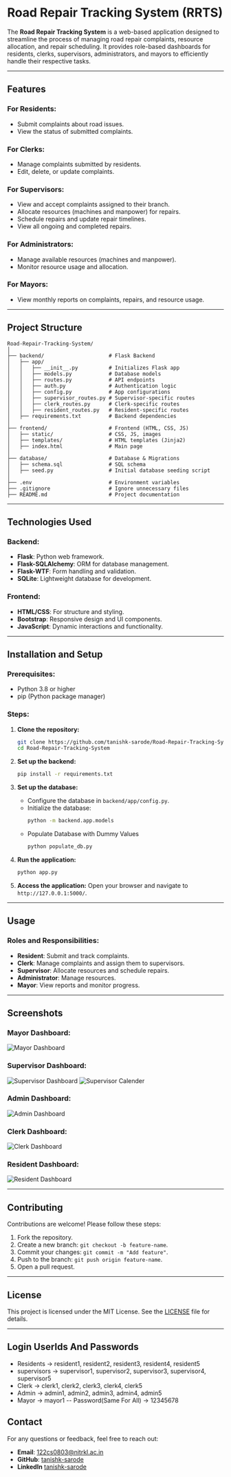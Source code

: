 # Road Repair Tracking System (RRTS)

The **Road Repair Tracking System** is a web-based application designed to streamline the process of managing road repair complaints, resource allocation, and repair scheduling. It provides role-based dashboards for residents, clerks, supervisors, administrators, and mayors to efficiently handle their respective tasks.

---

## Features

### For Residents:
- Submit complaints about road issues.
- View the status of submitted complaints.

### For Clerks:
- Manage complaints submitted by residents.
- Edit, delete, or update complaints.

### For Supervisors:
- View and accept complaints assigned to their branch.
- Allocate resources (machines and manpower) for repairs.
- Schedule repairs and update repair timelines.
- View all ongoing and completed repairs.

### For Administrators:
- Manage available resources (machines and manpower).
- Monitor resource usage and allocation.

### For Mayors:
- View monthly reports on complaints, repairs, and resource usage.

---

## Project Structure

```
Road-Repair-Tracking-System/
│
├── backend/                     # Flask Backend
│   ├── app/
│   │   ├── __init__.py          # Initializes Flask app
│   │   ├── models.py            # Database models
│   │   ├── routes.py            # API endpoints
│   │   ├── auth.py              # Authentication logic
│   │   ├── config.py            # App configurations
│   │   ├── supervisor_routes.py # Supervisor-specific routes
│   │   ├── clerk_routes.py      # Clerk-specific routes
│   │   ├── resident_routes.py   # Resident-specific routes
│   ├── requirements.txt         # Backend dependencies
│
├── frontend/                    # Frontend (HTML, CSS, JS)
│   ├── static/                  # CSS, JS, images
│   ├── templates/               # HTML templates (Jinja2)
│   ├── index.html               # Main page
│
├── database/                    # Database & Migrations
│   ├── schema.sql               # SQL schema
│   ├── seed.py                  # Initial database seeding script
│
├── .env                         # Environment variables
├── .gitignore                   # Ignore unnecessary files
├── README.md                    # Project documentation
```

---

## Technologies Used

### Backend:
- **Flask**: Python web framework.
- **Flask-SQLAlchemy**: ORM for database management.
- **Flask-WTF**: Form handling and validation.
- **SQLite**: Lightweight database for development.

### Frontend:
- **HTML/CSS**: For structure and styling.
- **Bootstrap**: Responsive design and UI components.
- **JavaScript**: Dynamic interactions and functionality.

---

## Installation and Setup

### Prerequisites:
- Python 3.8 or higher
- pip (Python package manager)

### Steps:
1. **Clone the repository:**
   ```bash
   git clone https://github.com/tanishk-sarode/Road-Repair-Tracking-System.git
   cd Road-Repair-Tracking-System
   ```

2. **Set up the backend:**
   ```bash
   pip install -r requirements.txt
   ```

3. **Set up the database:**
   - Configure the database in `backend/app/config.py`.
   - Initialize the database:
     ```bash
     python -m backend.app.models
     ```
   - Populate Database with Dummy Values
      ```bash
      python populate_db.py
      ```

4. **Run the application:**
   ```bash
   python app.py
   ```

5. **Access the application:**
   Open your browser and navigate to `http://127.0.0.1:5000/`.

---

## Usage

### Roles and Responsibilities:
- **Resident**: Submit and track complaints.
- **Clerk**: Manage complaints and assign them to supervisors.
- **Supervisor**: Allocate resources and schedule repairs.
- **Administrator**: Manage resources.
- **Mayor**: View reports and monitor progress.

---

## Screenshots

### Mayor Dashboard:
![Mayor Dashboard](/documents/screensorts/Mayor_dashboard.png)

### Supervisor Dashboard:
![Supervisor Dashboard](/documents/screensorts/supervisor_dashboard.png)
![Supervisor Calender](/documents/screensorts/supervisor_calender.png)

### Admin Dashboard:
![Admin Dashboard](/documents/screensorts/Admin_dashboard.png)

### Clerk Dashboard:
![Clerk Dashboard](/documents/screensorts/clerk_dashboard.png)

### Resident Dashboard:
![Resident Dashboard](/documents/screensorts/Resident_dashboard.png)




---

## Contributing

Contributions are welcome! Please follow these steps:
1. Fork the repository.
2. Create a new branch: `git checkout -b feature-name`.
3. Commit your changes: `git commit -m "Add feature"`.
4. Push to the branch: `git push origin feature-name`.
5. Open a pull request.

---

## License

This project is licensed under the MIT License. See the [LICENSE](LICENSE) file for details.

---

## Login UserIds And Passwords
- Residents -> resident1, resident2, resident3, resident4, resident5
- supervisors -> supervisor1, supervisor2, supervisor3, supervisor4, supervisor5
- Clerk -> clerk1, clerk2, clerk3, clerk4, clerk5
- Admin -> admin1, admin2, admin3, admin4, admin5
- Mayor -> mayor1
-- Password(Same For All) -> 12345678
  

## Contact

For any questions or feedback, feel free to reach out:
- **Email**: 122cs0803@nitrkl.ac.in
- **GitHub**: [tanishk-sarode](https://github.com/tanishk-sarode)
- **LinkedIn** [tanishk-sarode](https://www.linkedin.com/in/tanishk-sarode/)
